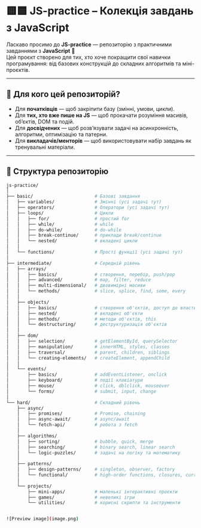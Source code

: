 # 🟨🟦 JS-practice – Колекція завдань з JavaScript

Ласкаво просимо до **JS-practice** — репозиторію з практичними завданнями з **JavaScript** 🚀  
Цей проєкт створено для тих, хто хоче покращити свої навички програмування: від базових конструкцій до складних алгоритмів та міні-проєктів.

---

## 📖 Для кого цей репозиторій?

- Для **початківців** — щоб закріпити базу (змінні, умови, цикли).  
- Для **тих, хто вже пише на JS** — щоб прокачати розуміння масивів, об’єктів, DOM та подій.  
- Для **досвідчених** — щоб розв’язувати задачі на асинхронність, алгоритми, оптимізацію та патерни.  
- Для **викладачів/менторів** — щоб використовувати набір завдань як тренувальні матеріали.  

---

## 📂 Структура репозиторію

```bash
js-practice/
│
├── basic/                       # Базові завдання
│   ├── variables/               # Змінні (усі задачі тут)
│   ├── operators/               # Оператори (усі задачі тут)
│   ├── loops/                   # Цикли
│   │   ├── for/                 # простий for
│   │   ├── while/               # while
│   │   ├── do-while/            # do-while
│   │   ├── break-continue/      # приклади break/continue
│   │   └── nested/              # вкладені цикли
│   │
│   └── functions/               # Прості функції (усі задачі тут)
│
├── intermediate/                # Середній рівень
│   ├── arrays/
│   │   ├── basics/              # створення, перебір, push/pop
│   │   ├── advanced/            # map, filter, reduce
│   │   ├── multi-dimensional/   # двовимірні масиви
│   │   └── methods/             # slice, splice, find, some, every
│   │
│   ├── objects/
│   │   ├── basics/              # створення об'єктів, доступ до властивостей
│   │   ├── nested/              # вкладені об'єкти
│   │   ├── methods/             # методи об'єктів, this
│   │   └── destructuring/       # деструктуризація об'єктів
│   │
│   ├── dom/
│   │   ├── selection/           # getElementById, querySelector
│   │   ├── manipulation/        # innerHTML, styles, classes
│   │   ├── traversal/           # parent, children, siblings
│   │   └── creating-elements/   # createElement, appendChild
│   │
│   └── events/
│       ├── basics/              # addEventListener, onclick
│       ├── keyboard/            # події клавіатури
│       ├── mouse/               # click, dblclick, mouseover
│       └── forms/               # submit, input, change
│
└── hard/                        # Складний рівень
    ├── async/
    │   ├── promises/            # Promise, chaining
    │   ├── async-await/         # async/await
    │   └── fetch-api/           # робота з fetch
    │
    ├── algorithms/
    │   ├── sorting/             # bubble, quick, merge
    │   ├── searching/           # binary search, linear search
    │   └── logic-puzzles/       # задачі на логіку та математику
    │
    ├── patterns/
    │   ├── design-patterns/     # singleton, observer, factory
    │   └── functional/          # high-order functions, closures, currying
    │
    └── projects/
        ├── mini-apps/           # маленькі інтерактивні проєкти
        ├── games/               # невеликі ігри
        └── utilities/           # корисні скрипти та інструменти


![Preview image](image.png)